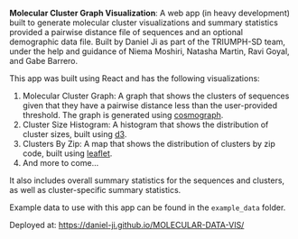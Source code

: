 **Molecular Cluster Graph Visualization**: A web app (in heavy development) built to generate molecular cluster visualizations and summary statistics provided a pairwise distance file of sequences and an optional demographic data file. Built by Daniel Ji as part of the TRIUMPH-SD team, under the help and guidance of Niema Moshiri, Natasha Martin, Ravi Goyal, and Gabe Barrero.

This app was built using React and has the following visualizations:
1. Molecular Cluster Graph: A graph that shows the clusters of sequences given that they have a pairwise distance less than the user-provided threshold. The graph is generated using [cosmograph](https://github.com/cosmograph-org/cosmos). 
2. Cluster Size Histogram: A histogram that shows the distribution of cluster sizes, built using [d3](https://github.com/d3/d3).
3. Clusters By Zip: A map that shows the distribution of clusters by zip code, built using [leaflet](https://github.com/Leaflet/Leaflet).
4. And more to come...

It also includes overall summary statistics for the sequences and clusters, as well as cluster-specific summary statistics.

Example data to use with this app can be found in the `example_data` folder.

Deployed at: https://daniel-ji.github.io/MOLECULAR-DATA-VIS/